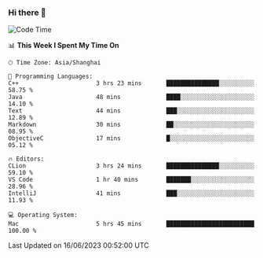 ### Hi there 👋


<!--START_SECTION:waka-->
![Code Time](http://img.shields.io/badge/Code%20Time-1%2C148%20hrs%2039%20mins-blue)

📊 **This Week I Spent My Time On** 

```text
🕑︎ Time Zone: Asia/Shanghai

💬 Programming Languages: 
C++                      3 hrs 23 mins       ███████████████░░░░░░░░░░   58.75 % 
Java                     48 mins             ████░░░░░░░░░░░░░░░░░░░░░   14.10 % 
Text                     44 mins             ███░░░░░░░░░░░░░░░░░░░░░░   12.89 % 
Markdown                 30 mins             ██░░░░░░░░░░░░░░░░░░░░░░░   08.95 % 
ObjectiveC               17 mins             █░░░░░░░░░░░░░░░░░░░░░░░░   05.12 % 

🔥 Editors: 
CLion                    3 hrs 24 mins       ███████████████░░░░░░░░░░   59.10 % 
VS Code                  1 hr 40 mins        ███████░░░░░░░░░░░░░░░░░░   28.96 % 
IntelliJ                 41 mins             ███░░░░░░░░░░░░░░░░░░░░░░   11.93 % 

💻 Operating System: 
Mac                      5 hrs 45 mins       █████████████████████████   100.00 % 
```


 Last Updated on 16/06/2023 00:52:00 UTC
<!--END_SECTION:waka-->

<!--
**SillyPasty/SillyPasty** is a ✨ _special_ ✨ repository because its `README.md` (this file) appears on your GitHub profile.

Here are some ideas to get you started:

- 🔭 I’m currently working on ...
- 🌱 I’m currently learning ...
- 👯 I’m looking to collaborate on ...
- 🤔 I’m looking for help with ...
- 💬 Ask me about ...
- 📫 How to reach me: ...
- 😄 Pronouns: ...
- ⚡ Fun fact: ...
-->


